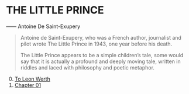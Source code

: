 # THE LITTLE PRINCE 

—— Antoine De Saint-Exupery 

> Antoine de Saint-Exupery, who was a French author, journalist and pilot wrote The Little Prince in 1943, one year before his death. 
>
> The Little Prince appears to be a simple children’s tale, some would say that it is actually a profound and deeply moving tale, written in riddles and laced with philosophy and poetic metaphor. 

0. [To Leon Werth](./00.md)
1. [Chapter 01](./01.md)

